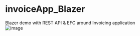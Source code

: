 # invoiceApp_Blazer
Blazer demo with REST API &amp; EFC around Invoicing application  
![image](https://user-images.githubusercontent.com/26092113/213932160-9e04c94a-a021-47ee-9b51-2278112d41b3.png)
